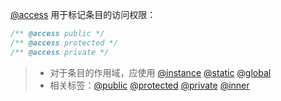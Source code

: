 [@access](http://usejsdoc.org/tags-access.html) 用于标记条目的访问权限：

```js
/** @access public */
/** @access protected */
/** @access private */
```

> - 对于条目的作用域，应使用 [@instance](http://usejsdoc.org/tags-instance.html) [@static](http://usejsdoc.org/tags-static.html) [@global](http://usejsdoc.org/tags-global.html)
> - 相关标签：[@public](http://usejsdoc.org/tags-public.html) [@protected](http://usejsdoc.org/tags-protected.html) [@private](http://usejsdoc.org/tags-private.html) [@inner](http://usejsdoc.org/tags-inner.html)
